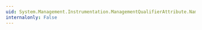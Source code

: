 ```yaml
---
uid: System.Management.Instrumentation.ManagementQualifierAttribute.Name
internalonly: False
---
```

